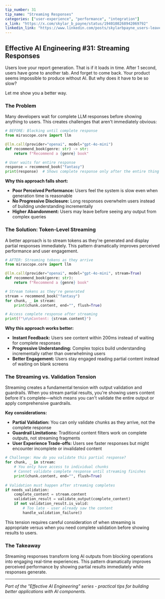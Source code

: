 ```yaml
---
tip_number: 31
tip_name: "Streaming Responses"
categories: ["user-experience", "performance", "integration"]
x_link: "https://x.com/skylar_b_payne/status/1940108268942069792"
linkedin_link: "https://www.linkedin.com/posts/skylarbpayne_users-leave-after-3-seconds-your-ai-takes-activity-7345874176194277377-FVpE?utm_source=share&utm_medium=member_desktop&rcm=ACoAABKpCf4BI_Yx2u7h66sgi5z1NF3aEYFHgps"
---
```


## Effective AI Engineering #31: Streaming Responses

Users love your report generation. That is if it loads in time.
After 1 second, users have gone to another tab.
And forget to come back. Your product seems impossible to produce without AI.
But why does it have to be so slow?

Let me show you a better way.

### The Problem

Many developers wait for complete LLM responses before showing anything to users. This creates challenges that aren't immediately obvious:

```python
# BEFORE: Blocking until complete response
from mirascope.core import llm

@llm.call(provider="openai", model="gpt-4o-mini")
def recommend_book(genre: str) -> str:
    return f"Recommend a {genre} book"

# User waits for entire response
response = recommend_book("fantasy")
print(response)  # Shows complete response only after the entire thing has been generated!
```

**Why this approach falls short:**

- **Poor Perceived Performance:** Users feel the system is slow even when generation time is reasonable
- **No Progressive Disclosure:** Long responses overwhelm users instead of building understanding incrementally
- **Higher Abandonment:** Users may leave before seeing any output from complex queries

### The Solution: Token-Level Streaming

A better approach is to stream tokens as they're generated and display partial responses immediately. This pattern dramatically improves perceived performance and user engagement.

```python
# AFTER: Streaming tokens as they arrive
from mirascope.core import llm

@llm.call(provider="openai", model="gpt-4o-mini", stream=True)
def recommend_book(genre: str):
    return f"Recommend a {genre} book"

# Stream tokens as they're generated
stream = recommend_book("fantasy")
for chunk, _ in stream:
    print(chunk.content, end="", flush=True)

# Access complete response after streaming
print(f"\n\nContent: {stream.content}")
```

**Why this approach works better:**

- **Instant Feedback:** Users see content within 200ms instead of waiting for complete responses
- **Progressive Understanding:** Complex topics build understanding incrementally rather than overwhelming users
- **Better Engagement:** Users stay engaged reading partial content instead of waiting on blank screens

### The Streaming vs. Validation Tension

Streaming creates a fundamental tension with output validation and guardrails. When you stream partial results, you're showing users content before it's complete—which means you can't validate the entire output or apply comprehensive guardrails.

**Key considerations:**

- **Partial Validation:** You can only validate chunks as they arrive, not the complete response
- **Guardrail Limitations:** Traditional content filters work on complete outputs, not streaming fragments
- **User Experience Trade-offs:** Users see faster responses but might encounter incomplete or invalidated content

```python
# Challenge: How do you validate this partial response?
for chunk, _ in stream:
    # You only have access to individual chunks
    # Cannot validate complete response until streaming finishes
    print(chunk.content, end="", flush=True)
    
# Validation must happen after streaming completes
if needs_validation:
    complete_content = stream.content
    validation_result = validate_output(complete_content)
    if not validation_result.is_valid:
        # Too late - user already saw the content
        handle_validation_failure()
```

This tension requires careful consideration of when streaming is appropriate versus when you need complete validation before showing results to users.

### The Takeaway

Streaming responses transform long AI outputs from blocking operations into engaging real-time experiences. This pattern dramatically improves perceived performance by showing partial results immediately while responses generate.

---
*Part of the "Effective AI Engineering" series - practical tips for building better applications with AI components.*